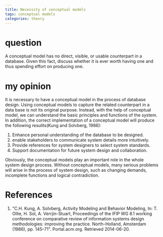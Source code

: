 ```yaml
---
title: Necessity of conceptual models
tags: conceptual models
categories: theory
---
```

# question
A conceptual model has no direct, visible, or usable counterpart in a database. Given this fact, discuss whether it is ever worth having one and thus spending effort on producing one. 

# my opinion
It is necessary to have a conceptual model in the process of database design. Using conceptual models to capture the related counterpart in a data base is not its original purpose. Instead, with the help of conceptual model, we can understand the basic principles and functions of the system. In addition, the correct implementation of a conceptual model will produce the following resulits(Kung and Solvberg, 1986):
1. Enhance personal understanding of the database to be designed.
2. enable stakeholders to communicate system details more intuitively.
3. Provide references for system designers to select system standards.
4. Support documentation for future system design and collaboration. 

Obviously, the conceptual models play an important role in the whole system design process. Without conceptual models, many serious problems will arise in the process of system design, such as changing demands, incomplete functions and logical contradiction. 



# References
1. "C.H. Kung, A. Solvberg, Activity Modeling and Behavior Modeling, In: T. Ollie, H. Sol, A. Verrjin-Stuart, Proceedings of the IFIP WG 8.1 working conference on comparative review of information systems design methodologies: improving the practice. North-Holland, Amsterdam (1986), pp. 145–71". Portal.acm.org. Retrieved 2014-06-20.
